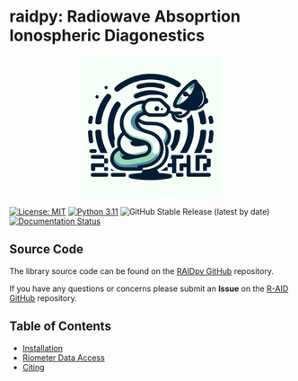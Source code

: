 <!-- 
Author(s): Shibaji Chakraborty

Disclaimer:

-->

# raidpy: Radiowave Absoprtion Ionospheric Diagonestics
<div style="text-align: center;">
  <img src="assets/RAID-2.png" alt="R-AID" width="50%">
</div>

[![License: MIT](https://img.shields.io/badge/License%3A-MIT-green)](https://choosealicense.com/licenses/mit/) 
[![Python 3.11](https://img.shields.io/badge/python-3.11-blue.svg)](https://www.python.org/downloads/release/python-3110/) 
![GitHub Stable Release (latest by date)](https://img.shields.io/github/v/release/shibaji7/RAIDpy)
[![Documentation Status](https://readthedocs.org/projects/raid/badge/?version=latest)](https://raid.readthedocs.io/en/latest/?badge=latest)



## Source Code 

The library source code can be found on the [RAIDpy GitHub](https://github.com/shibaji7/RAIDpy) repository. 

If you have any questions or concerns please submit an **Issue** on the [R-AID GitHub](https://github.com/shibaji7/RAIDpy) repository. 

## Table of Contents 
  - [Installation](user/install.md)
  - [Riometer Data Access](user/ionosonde.md)
  - [Citing](user/citing.md)
  

